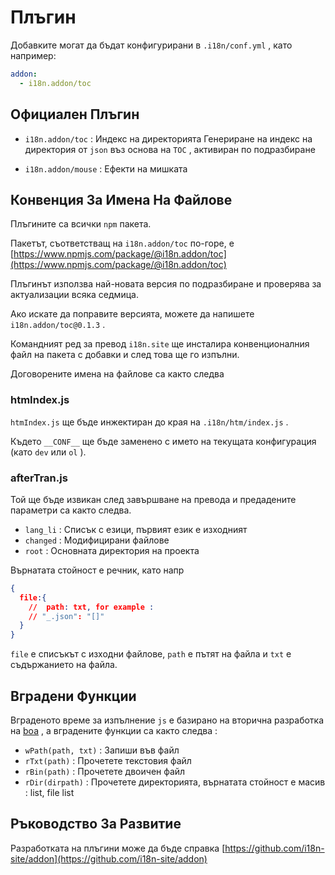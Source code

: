 # Плъгин

Добавките могат да бъдат конфигурирани в `.i18n/conf.yml` , като например:

```yml
addon:
  - i18n.addon/toc
```

## Официален Плъгин

* `i18n.addon/toc` : Индекс на директорията
  Генериране на индекс на директория от `json` въз основа на `TOC` , активиран по подразбиране

* `i18n.addon/mouse` : Ефекти на мишката

## Конвенция За Имена На Файлове

Плъгините са всички `npm` пакета.

Пакетът, съответстващ на `i18n.addon/toc` по-горе, е [https://www.npmjs.com/package/@i18n.addon/toc](https://www.npmjs.com/package/@i18n.addon/toc)

Плъгинът използва най-новата версия по подразбиране и проверява за актуализации всяка седмица.

Ако искате да поправите версията, можете да напишете `i18n.addon/toc@0.1.3` .

Командният ред за превод `i18n.site` ще инсталира конвенционалния файл на пакета с добавки и след това ще го изпълни.

Договорените имена на файлове са както следва

### htmIndex.js

`htmIndex.js` ще бъде инжектиран до края на `.i18n/htm/index.js` .

Където `__CONF__` ще бъде заменено с името на текущата конфигурация (като `dev` или `ol` ).

### afterTran.js

Той ще бъде извикан след завършване на превода и предадените параметри са както следва.

* `lang_li` : Списък с езици, първият език е изходният
* `changed` : Модифицирани файлове
* `root` : Основната директория на проекта

Върнатата стойност е речник, като напр

```json
{
  file:{
    //  path: txt, for example :
    // "_.json": "[]"
  }
}
```

`file` е списъкът с изходни файлове, `path` е пътят на файла и `txt` е съдържанието на файла.

## Вградени Функции

Вграденото време за изпълнение `js` е базирано на вторична разработка на [boa](https://github.com/boa-dev/boa) , а вградените функции са както следва :

* `wPath(path, txt)` : Запиши във файл
* `rTxt(path)` : Прочетете текстовия файл
* `rBin(path)` : Прочетете двоичен файл
* `rDir(dirpath)` : Прочетете директорията, върнатата стойност е масив : list, file list

## Ръководство За Развитие

Разработката на плъгини може да бъде справка [https://github.com/i18n-site/addon](https://github.com/i18n-site/addon)